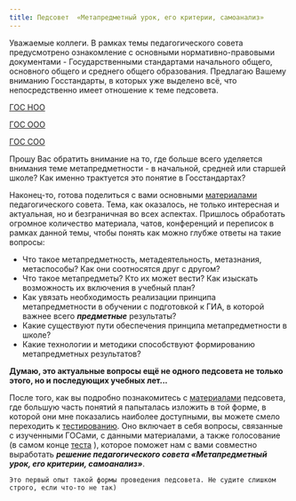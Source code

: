 ```yaml
---
title: Педсовет  «Метапредметный урок, его критерии, самоанализ»
---
```


Уважаемые коллеги. В рамках темы педагогического совета предусмотрено ознакомление с основными нормативно-правовыми документами - Государственными стандартами начального общего, основного общего и среднего общего образования. Предлагаю Вашему вниманию Госстандарты, в которых уже выделено всё, что непосредственно имеет отношение к теме педсовета.

[ГОС НОО](https://drive.google.com/open?id=1JJ6BKWzkuuQFyv22F3YqcXsxlXzOCiYI)

[ГОС ООО](https://drive.google.com/open?id=1di4T1PzWn7_nTPUaZsO4bAX7U11c9LQL)

[ГОС СОО](https://drive.google.com/open?id=1zoayvjHgBWEaV3GJMitn0jV7Xkqd9c3G)

Прошу Вас обратить внимание на то, где больше всего уделяется внимания теме метапредметности - в начальной, средней или старшей школе? Как именно трактуется это понятие в Госстандартах?

Наконец-то, готова поделиться с вами основными [материалами](https://drive.google.com/open?id=1OY0DwXYaHDUM2X4GupNx_xPIAhZZYerH) педагогического совета. Тема, как оказалось, не только интересная и актуальная, но и безграничная во всех аспектах. Пришлось обработать огромное количество материала, чатов, конференций и переписок в рамках данной темы, чтобы понять как можно глубже ответы на такие вопросы:

* Что такое метапредметность, метадеятельность, метазнания, метаспособы? Как они соотносятся друг с другом?
* Что такое метапредметы? Кто их может вести? Как изыскать возможность их включения в учебный план?
* Как увязать необходимость реализации принципа метапредметности в обучении с подготовкой к ГИА, в которой важнее всего ***предметные*** результаты?
* Какие существуют пути обеспечения принципа метапредметности в школе?
* Какие технологии и методики способствуют формированию метапредметных результатов?

**Думаю, это актуальные вопросы ещё не одного педсовета не только этого, но и последующих учебных лет...**

После того, как вы подробно познакомитесь с [материалами](https://drive.google.com/open?id=1OY0DwXYaHDUM2X4GupNx_xPIAhZZYerH) педсовета, где большую часть понятий я папыталась изложить в той форме, в которой они мне показались наиболее доступными, вы можете смело переходить к [тестированию](http://drive.google.com/open?id=1m1G7rwu4-vXgM6i58L8_tqSSfAboJDB_p_19yvYZ0pQ).  Оно включает в себя вопросы, связанные с изученными ГОСами, с данными материалами, а также голосование (в самом конце [теста](http://drive.google.com/open?id=1m1G7rwu4-vXgM6i58L8_tqSSfAboJDB_p_19yvYZ0pQ) ), которое поможет нам с вами совместно выработать ***решение  педагогического совета «Метапредметный урок, его критерии, самоанализ»***. 

```
Это первый опыт такой формы проведения педсовета. Не судите слишком строго, если что-то не так)
```